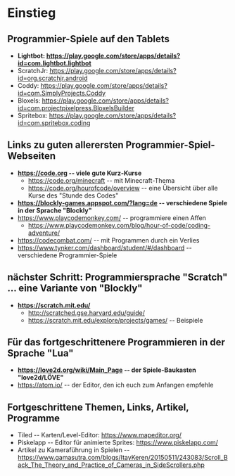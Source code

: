 # Einstieg

## Programmier-Spiele auf den Tablets
+ __Lightbot: https://play.google.com/store/apps/details?id=com.lightbot.lightbot__
+ ScratchJr: https://play.google.com/store/apps/details?id=org.scratchjr.android
+ Coddy: https://play.google.com/store/apps/details?id=com.SimplyProjects.Coddy
+ Bloxels: https://play.google.com/store/apps/details?id=com.projectpixelpress.BloxelsBuilder
+ Spritebox: https://play.google.com/store/apps/details?id=com.spritebox.coding

## Links zu guten allerersten Programmier-Spiel-Webseiten
+ __https://code.org -- viele gute Kurz-Kurse__
  + https://code.org/minecraft -- mit Minecraft-Thema
  + https://code.org/hourofcode/overview -- eine Übersicht über alle Kurse des "Stunde des Codes"
+ __https://blockly-games.appspot.com/?lang=de -- verschiedene Spiele in der Sprache "Blockly"__
+ https://www.playcodemonkey.com/ -- programmiere einen Affen
  + https://www.playcodemonkey.com/blog/hour-of-code/coding-adventure/
+ https://codecombat.com/ -- mit Programmen durch ein Verlies
+ https://www.tynker.com/dashboard/student/#/dashboard -- verschiedene Programmier-Spiele

## nächster Schritt: Programmiersprache "Scratch" ... eine Variante von "Blockly"
+ __https://scratch.mit.edu/__
  + http://scratched.gse.harvard.edu/guide/
  + https://scratch.mit.edu/explore/projects/games/ -- Beispiele

## Für das fortgeschrittenere Programmieren in der Sprache "Lua"
+ __https://love2d.org/wiki/Main_Page -- der Spiele-Baukasten "love2d/LÖVE"__
+ https://atom.io/ -- der Editor, den ich euch zum Anfangen empfehle

## Fortgeschrittene Themen, Links, Artikel, Programme
+ Tiled -- Karten/Level-Editor: https://www.mapeditor.org/
+ Piskelapp -- Editor für animierte Sprites: https://www.piskelapp.com/
+ Artikel zu Kameraführung in Spielen -- https://www.gamasutra.com/blogs/ItayKeren/20150511/243083/Scroll_Back_The_Theory_and_Practice_of_Cameras_in_SideScrollers.php

